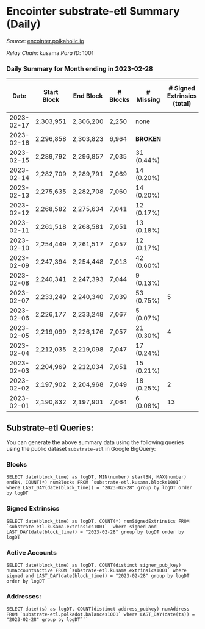 # Encointer substrate-etl Summary (Daily)

_Source_: [encointer.polkaholic.io](https://encointer.polkaholic.io)

*Relay Chain*: kusama
*Para ID*: 1001



### Daily Summary for Month ending in 2023-02-28


| Date | Start Block | End Block | # Blocks | # Missing | # Signed Extrinsics (total) | # Active Accounts | # Addresses with Balances | # Events | # Transfers | # XCM Transfers In | # XCM Transfers Out |
| ---- | ----------- | --------- | -------- | --------- | --------------------------- | ----------------- | ------------------------- | -------- | ----------- | ------------------ | ------------------- |
| 2023-02-17 | 2,303,951 | 2,306,200 | 2,250 | none  |  |  |  | 4,501 |   |   |   |
| 2023-02-16 | 2,296,858 | 2,303,823 | 6,964 |  **BROKEN**  |  |  | 941 | 12,569 |   |   |   |
| 2023-02-15 | 2,289,792 | 2,296,857 | 7,035 | 31 (0.44%) |  |  | 941 | 14,070 |   |   |   |
| 2023-02-14 | 2,282,709 | 2,289,791 | 7,069 | 14 (0.20%) |  |  | 940 | 14,141 |   |   |   |
| 2023-02-13 | 2,275,635 | 2,282,708 | 7,060 | 14 (0.20%) |  |  | 939 | 14,120 |   |   |   |
| 2023-02-12 | 2,268,582 | 2,275,634 | 7,041 | 12 (0.17%) |  |  | 938 | 14,082 |   |   |   |
| 2023-02-11 | 2,261,518 | 2,268,581 | 7,051 | 13 (0.18%) |  |  | 936 | 14,102 |   |   |   |
| 2023-02-10 | 2,254,449 | 2,261,517 | 7,057 | 12 (0.17%) |  |  | 933 | 14,114 |   |   |   |
| 2023-02-09 | 2,247,394 | 2,254,448 | 7,013 | 42 (0.60%) |  |  | 930 | 14,029 |   |   |   |
| 2023-02-08 | 2,240,341 | 2,247,393 | 7,044 | 9 (0.13%) |  |  | 926 | 14,091 |   |   |   |
| 2023-02-07 | 2,233,249 | 2,240,340 | 7,039 | 53 (0.75%) | 5 | 4 | 925 | 14,104 |   |   |   |
| 2023-02-06 | 2,226,177 | 2,233,248 | 7,067 | 5 (0.07%) |  |  | 917 | 14,144 |   |   |   |
| 2023-02-05 | 2,219,099 | 2,226,176 | 7,057 | 21 (0.30%) | 4 | 3 | 914 | 14,130 | 1 ($0.47) |   |   |
| 2023-02-04 | 2,212,035 | 2,219,098 | 7,047 | 17 (0.24%) |  |  | 913 | 14,094 |   |   |   |
| 2023-02-03 | 2,204,969 | 2,212,034 | 7,051 | 15 (0.21%) |  |  | 911 | 14,102 |   |   |   |
| 2023-02-02 | 2,197,902 | 2,204,968 | 7,049 | 18 (0.25%) | 2 | 2 | 908 | 14,109 |   |   |   |
| 2023-02-01 | 2,190,832 | 2,197,901 | 7,064 | 6 (0.08%) | 13 | 7 | 907 | 14,198 | 6 ($2.65) |   |   |

## Substrate-etl Queries:
You can generate the above summary data using the following queries using the public dataset `substrate-etl` in Google BigQuery:


### Blocks
```
SELECT date(block_time) as logDT, MIN(number) startBN, MAX(number) endBN, COUNT(*) numBlocks FROM `substrate-etl.kusama.blocks1001`  where LAST_DAY(date(block_time)) = "2023-02-28" group by logDT order by logDT
```


### Signed Extrinsics
```
SELECT date(block_time) as logDT, COUNT(*) numSignedExtrinsics FROM `substrate-etl.kusama.extrinsics1001`  where signed and LAST_DAY(date(block_time)) = "2023-02-28" group by logDT order by logDT
```


### Active Accounts
```
SELECT date(block_time) as logDT, COUNT(distinct signer_pub_key) numAccountsActive FROM `substrate-etl.kusama.extrinsics1001` where signed and LAST_DAY(date(block_time)) = "2023-02-28" group by logDT order by logDT
```


### Addresses:
```
SELECT date(ts) as logDT, COUNT(distinct address_pubkey) numAddress FROM `substrate-etl.polkadot.balances1001` where LAST_DAY(date(ts)) = "2023-02-28" group by logDT```

